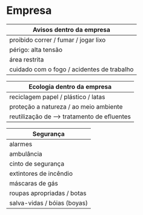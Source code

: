 # Empresa

| Avisos dentro da empresa |
| -- |
| proibido correr / fumar / jogar lixo |
| périgo: alta tensão |
| área restrita |
| cuidado com o fogo / acidentes de trabalho |

| Ecologia dentro da empresa |
| -- |
| reciclagem papel / plástico / latas |
| proteção a natureza / ao meio ambiente |
| reutilização de --> tratamento de efluentes |

| Segurança |
| -- |
| alarmes |
| ambulância |
| cinto de segurança |
| extintores de incêndio |
| máscaras de gás |
| roupas apropriadas / botas |
| salva-vidas / bóias (boyas) |
